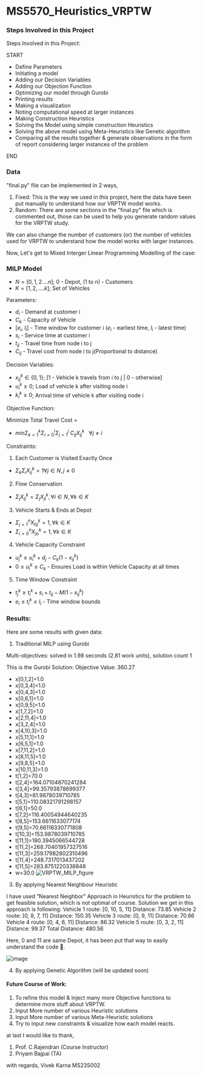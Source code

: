 # MS5570_Heuristics_VRPTW

### Steps Involved in this Project

Steps Involved in this Project:

START
- Define Parameters
- Initiating a model
- Adding our Decision Variables
- Adding our Objection Function
- Optimizing our model through Gurobi
- Printing results
- Making a visualization
- Noting computational speed at larger instances
- Making Construction Heuristics 	
- Solving the Model using simple construction Heuristics
- Solving the above model using Meta-Heuristics like Genetic algorithm
- Comparing all the results together & generate observations in the form of report considering larger instances of the problem

END

### Data
"final.py" file can be implemented in 2 ways,
1) Fixed: This is the way we used in this project, here the data have been put manually to understand how our VRPTW model works.
2) Random: There are some sections in the "final.py" file which is commented out, those can be used to help you generate random values for the VRPTW study.

We can also change the number of customers (or) the number of vehicles used for VRPTW to understand how the model works with larger instances.

Now, Let's get to Mixed Interger Linear Programming Modelling of the case:

### MILP Model

- $N = [0,1,2....n]$; 0 - Depot, (1 to n) - Customers
- $K = [1,2,....k]$;  Set of Vehicles

Parameters:

- $d_i$ - Demand at customer i
- $C_k$ - Capacity of Vehicle
- $[e_i,~l_i]$ - Time window for customer i ($e_i$ - earliest time, $l_i$ - latest time)
- $s_i$ - Service time at customer i
- $t_{ij}$ - Travel time from node i to j
- $C_{ij}$ - Travel cost from node i to j(Proportional to distance)

Decision Variables:

- $x^k_{ij}\in\{0,1\}$; [1 - Vehicle k travels from i to j | 0 - otherwise]
- $u^k_i  \geq  0$; Load of vehicle k after visiting node i
- $k^k_i  \geq  0$; Arrival time of vehicle k after visiting node i

Objective Function:

Minimize Total Travel Cost = 
- $min \Sigma^k_{k=1}\Sigma^i_{i=0}\Sigma^j_{j=1}~C_{ij}X^k_{ij}~~~\forall j\neq i$

Constraints:

1) Each Customer is Visited Exactly Once

- $\Sigma_k\Sigma_iX^k_{ij}=1 \forall j \in N, j\neq0$

2) Flow Conservation

- $\Sigma_jX^k_{ij} = \Sigma_jX^k_{ji}, \forall i \in N, \forall k \in K$

3) Vehicle Starts & Ends at Depot

- $\Sigma^n_{j=1}X^k_{0j}=1, \forall k \in K$
- $\Sigma^n_{i=0}X^k_{jo}=1, \forall k \in K$ 

4) Vehicle Capacity Constraint

- $u^k_j\geq u^k_i + d_j - C_k(1-x^k_{ij})$
- $0 \leq u^k_i \leq C_k$ - Ensures Load is within Vehicle Capacity at all times

5) Time Window Constraint

- $t^k_j\geq t^k_i + s_i + t_{ij} - M(1-x^k_{ij})$
- $e_i \leq t^k_i \leq l_i$ - Time window bounds

### Results:

Here are some results with given data:
1) Traditional MILP using Gurobi

Multi-objectives: solved in 1.98 seconds (2.81 work units), solution count 1

This is the Gurobi Solution:
Objective Value:  360.27
- x[0,1,2]=1.0
- x[0,3,4]=1.0
- x[0,4,3]=1.0
- x[0,6,1]=1.0
- x[0,9,5]=1.0
- x[1,7,2]=1.0
- x[2,11,4]=1.0
- x[3,2,4]=1.0
- x[4,10,3]=1.0
- x[5,11,1]=1.0
- x[6,5,1]=1.0
- x[7,11,2]=1.0
- x[8,11,5]=1.0
- x[9,8,5]=1.0
- x[10,11,3]=1.0
- t[1,2]=70.0
- t[2,4]=164.07104870241284
- t[3,4]=99.35793878699377
- t[4,3]=81.9878039710785
- t[5,1]=110.08321791298157
- t[6,1]=50.0
- t[7,2]=116.40054944640235
- t[8,5]=153.6611633077174
- t[9,5]=70.66116330771808
- t[10,3]=153.9878039710785
- t[11,1]=180.3945066544728
- t[11,2]=268.70401957327516
- t[11,3]=259.17982802310496
- t[11,4]=248.7317013437202
- t[11,5]=283.8751220338848
- w=30.0
![VRPTW_MILP_figure](https://github.com/user-attachments/assets/c22722d0-859a-48ea-a108-62ff80c23da1)



3) By applying Nearest Neighbour Heuristic

I have used “Nearest Neighbor” Approach in Heuristics for the problem to get feasible solution, which is not optimal of course.
Solution we get in this approach is following:
Vehicle 1 route: [0, 10, 5, 11]
Distance: 73.85
Vehicle 2 route: [0, 8, 7, 11]
Distance: 150.35
Vehicle 3 route: [0, 9, 11]
Distance: 70.66
Vehicle 4 route: [0, 4, 6, 11]
Distance: 86.32
Vehicle 5 route: [0, 3, 2, 11]
Distance: 99.37
Total Distance: 480.56

Here, 0 and 11 are same Depot, it has been put that way to easily understand the code .

![image](https://github.com/user-attachments/assets/a3a7773a-7e98-4b94-b1c7-403d02eba197)


4) By applying Genetic Algorithm
   (will be updated soon)

#### Future Course of Work:
1) To refine this model & inject many more Objective functions to determine more stuff about VRPTW.
2) Input More number of various Heuristic solutions
3) Input More number of various Meta-Heuristic solutions
4) Try to input new constraints & visualize how each model reacts.

at last I would like to thank,
1) Prof. C.Rajendran (Course Instructor)
2) Priyam Bajpai (TA)

with regards,
Vivek Karna
MS23S002

